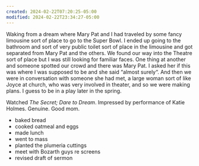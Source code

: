 ```yaml
---
created: 2024-02-22T07:20:25-05:00
modified: 2024-02-22T23:34:27-05:00
---
```


Waking from a dream where Mary Pat and I had traveled by some fancy limousine sort of place to go to the Super Bowl. I ended up going to the bathroom and sort of very public toilet sort of place in the limousine and got separated from Mary Pat and the others. We found our way into the Theatre sort of place but I was still looking for familiar faces. One thing at another and someone spotted our crowd and there was Mary Pat. I asked her if this was where I was supposed to be and she said “almost surely“. And then we were in conversation with someone she had met, a large woman sort of like Joyce at church, who was very involved in theater, and so we were making plans. I guess to be in a play later in the spring.

Watched *The Secret; Dare to Dream*. Impressed by performance of Katie Holmes. Genuine. Good mom.

- baked bread 
- cooked oatmeal and eggs
- made lunch
- went to mass
- planted the plumeria cuttings
- meet with Bozarth guys re screens
- revised draft of sermon
